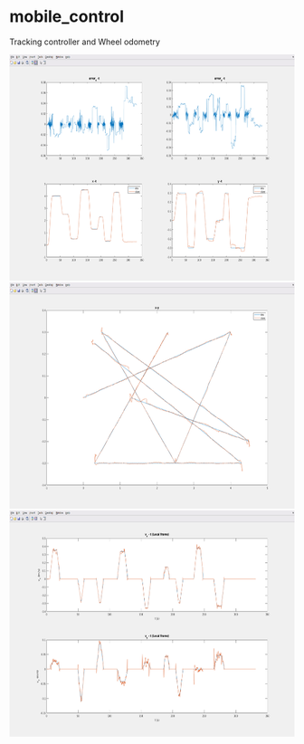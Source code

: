 # mobile_control
Tracking controller and Wheel odometry

<img src="mobile_control/picture/2020-10-16.png" width="700" height="400" />

<img src="mobile_control/picture/2020-10-16-2.png" width="700" height="400" />

<img src="mobile_control/picture/2020-10-16-3.png" width="700" height="400" />
